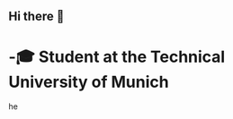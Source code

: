 ## Hi there 👋
# -🎓 Student at the Technical University of Munich
he
<!--
Maybe add a picture of something?
-->
